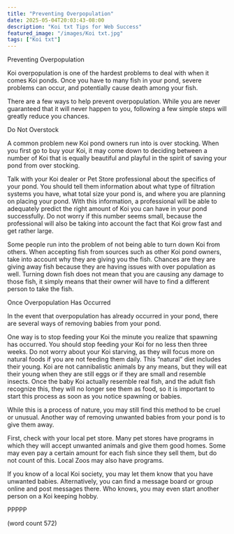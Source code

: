 ```yaml
---
title: "Preventing Overpopulation"
date: 2025-05-04T20:03:43-08:00
description: "Koi txt Tips for Web Success"
featured_image: "/images/Koi txt.jpg"
tags: ["Koi txt"]
---
```


Preventing Overpopulation

Koi overpopulation is one of the hardest problems to deal with when it comes Koi ponds. Once you have to many fish in your pond, severe problems can occur, and potentially cause death among your fish.

There are a few ways to help prevent overpopulation. While you are never guaranteed that it will never happen to you, following a few simple steps will greatly reduce you chances.  

Do Not Overstock

A common problem new Koi pond owners run into is over stocking. When you first go to buy your Koi, it may come down to deciding between a number of Koi that is equally beautiful and playful in the spirit of saving your pond from over stocking. 

Talk with your Koi dealer or Pet Store professional about the specifics of your pond. You should tell them information about what type of filtration systems you have, what total size your pond is, and where you are planning on placing your pond. With this information, a professional will be able to adequately predict the right amount of Koi you can have in your pond successfully. Do not worry if this number seems small, because the professional will also be taking into account the fact that Koi grow fast and get rather large.

Some people run into the problem of not being able to turn down Koi from others. When accepting fish from sources such as other Koi pond owners, take into account why they are giving you the fish. Chances are they are giving away fish because they are having issues with over population as well. Turning down fish does not mean that you are causing any damage to those fish, it simply means that their owner will have to find a different person to take the fish.


Once Overpopulation Has Occurred

In the event that overpopulation has already occurred in your pond,  there are several ways of removing babies from your pond. 

One way is to stop feeding your Koi the minute you realize that spawning has occurred. You should stop feeding your Koi for no less then three weeks. Do not worry about your Koi starving, as they will focus more on natural foods if you are not feeding them daily. This “natural” diet includes their young. Koi are not cannibalistic animals by any means, but they will eat their young when they are still eggs or if they are small and resemble insects. Once the baby Koi actually resemble real fish, and the adult fish recognize this, they will no longer see them as food, so it is important to start this process as soon as you notice spawning or babies.

While this is a process of nature, you may still find this method to be cruel or unusual. Another way of removing unwanted babies from your pond is to give them away.

First, check with your local pet store. Many pet stores have programs in which they will accept unwanted animals and give them good homes. Some may even pay a certain amount for each fish since they sell them, but do not count of this. Local Zoos may also have programs.

If you know of a local Koi society, you may let them know that you have unwanted babies. Alternatively, you can find a message board or group online and post messages there. Who knows, you may even start another person on a Koi keeping hobby.

PPPPP

(word count 572)

